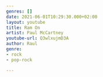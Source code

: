 ```yaml
---
genres: []
date: 2021-06-01T10:29:30.000+02:00
layout: youtube
title: Ram On
artist: Paul McCartney
youtube-url: Q3wlxujmD3A
author: Raul
genre:
- rock
- pop-rock

---
```

